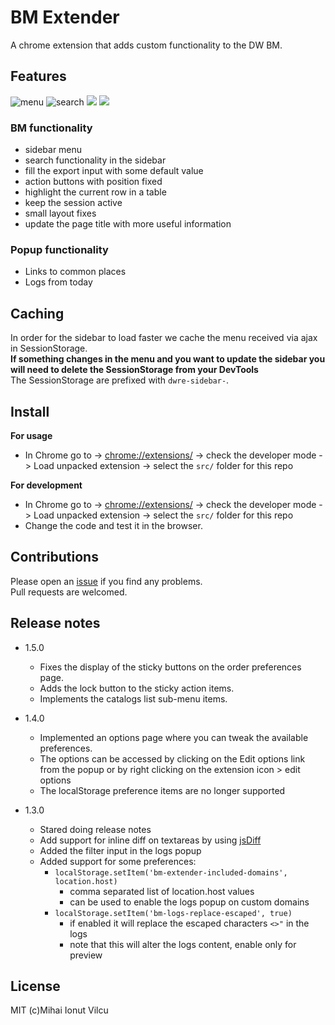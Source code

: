 # BM Extender

A chrome extension that adds custom functionality to the DW BM.

## Features

![menu](http://puu.sh/hItCr/56155b7460.png)
![search](http://puu.sh/hItOQ/6ed8eb62ec.png)
![](http://puu.sh/hIu1Z/126f0137dc.png)
![](http://puu.sh/vBaJq/c93dd83bb5.png)

### BM functionality
- sidebar menu
- search functionality in the sidebar 
- fill the export input with some default value
- action buttons with position fixed
- highlight the current row in a table
- keep the session active
- small layout fixes
- update the page title with more useful information


### Popup functionality
- Links to common places
- Logs from today

## Caching
In order for the sidebar to load faster we cache the menu received via ajax
in SessionStorage.  
**If something changes in the menu and you want to update the sidebar
you will need to delete the SessionStorage from your DevTools**  
The SessionStorage are prefixed with `dwre-sidebar-`.

## Install
**For usage**

- In Chrome go to -> [chrome://extensions/](chrome://extensions/) -> check the developer
mode -> Load unpacked extension -> select the `src/` folder for this repo  

**For development**

- In Chrome go to -> [chrome://extensions/](chrome://extensions/) -> check the developer
mode -> Load unpacked extension -> select the `src/` folder for this repo  
- Change the code and test it in the browser.

## Contributions
Please open an [issue](https://github.com/ionutvmi/bm-extender/issues) if you find any problems.  
Pull requests are welcomed.

## Release notes
- 1.5.0
    - Fixes the display of the sticky buttons on the order preferences page.
    - Adds the lock button to the sticky action items.
    - Implements the catalogs list sub-menu items.


- 1.4.0
    - Implemented an options page where you can tweak the available preferences.
    - The options can be accessed by clicking on the Edit options link from the popup 
    or by right clicking on the extension icon > edit options
    - The localStorage preference items are no longer supported

- 1.3.0
    - Stared doing release notes
    - Add support for inline diff on textareas by using [jsDiff](https://github.com/kpdecker/jsdiff)
    - Added the filter input in the logs popup
    - Added support for some preferences:
        - `localStorage.setItem('bm-extender-included-domains', location.host)`
            - comma separated list of location.host values
            - can be used to enable the logs popup on custom domains
        - `localStorage.setItem('bm-logs-replace-escaped', true)`
            - if enabled it will replace the escaped characters `<>"` in the logs
            - note that this will alter the logs content, enable only for preview


## License
MIT (c)Mihai Ionut Vilcu 
